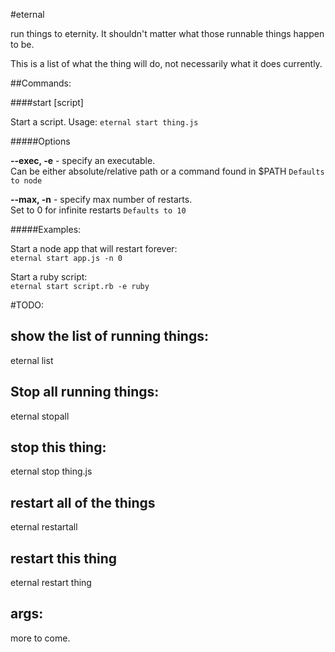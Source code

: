 #eternal

run things to eternity. It shouldn't matter what those runnable things happen to be.

This is a list of what the thing will do, not necessarily what it does currently.


##Commands:

####start \[script\]

Start a script. Usage: `eternal start thing.js`

#####Options

**--exec, -e** - specify an executable.  
Can be either absolute/relative path or a command found in $PATH
`Defaults to node`

**--max, -n** - specify max number of restarts.  
Set to 0 for infinite restarts
`Defaults to 10`

#####Examples:

Start a node app that will restart forever:  
`eternal start app.js -n 0`

Start a ruby script:  
`eternal start script.rb -e ruby`


#TODO:

show the list of running things:
--------------------------------

eternal list

Stop all running things:
------------------------

eternal stopall

stop this thing:
----------------

eternal stop thing.js

restart all of the things
-------------------------

eternal restartall

restart this thing
------------------

eternal restart thing

args:
-----

more to come.
